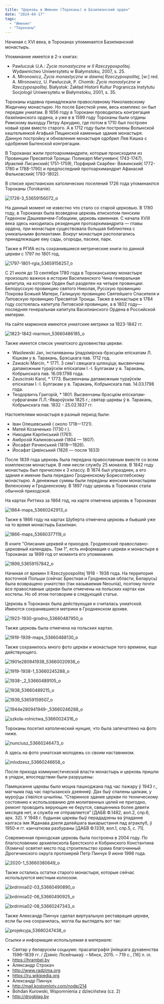 ```yaml
---
title: "Церковь в Именин (Торокань) и Базилианский орден"
date: "2024-04-17"
tags: 
  - "Именин"
  - "Тороканы"
---
```


Начиная с XVI века, в Тороканах упоминается Базилианский монастырь.

Упоминание имеется в 2-х книгах:

- Pawluczuk U.A.: _Życie monastyczne w II Rzeczypospolitej_. Wydawnictwo Uniwersytetu w Białymstoku, 2007, s. 25.
- A. Mironowicz, _Życie monastyczne w dawnej Rzeczypospolitej_, \[w:\] red. A. Mironowicz, U. Pawluczuk, P. Chomik: _Życie monastyczne w Rzeczypospolitej_. Białystok: Zakład Historii Kultur Pogranicza Instytutu Socjologii Uniwersytetu w Białymstoku, 2001, s. 35.

Тороканы издавна принадлежали православному Николаевскому Жидичину монастырю. Но после Бресткой унии, весь комплекс он был передам униатам. В 1656 году в Торокани проводилась конгрегация базилианского ордена, а уже в в 1599 году Тороканы были отданы Римскому выходцу Петру Аркудию, где потом в 1710 был построен новый храм вместо старого. А в 1712 году были построены Волынской каштельянкой Агафьей Пящинской каменные здания монастыря. Данную постройку и обновление монастыря одобрил Лев Кишка с одобрения Бытенской конгрегации.

В Тороканах жили протоархимандрити, которые происходили из Провинции Пресвятой Троицы: Поликарп Мигуневич( 1743-1747), Ираклий Лисанский( 1751-1759), Порфирий Скарбек- Важинский( 1772-1780 и 1788-1790) и предпоследний протоархимандрит Афанасий Фальковский( 1793-1802).

В списке христианских католических поселений 1726 года упоминаются Тороканы (Torokanie).

![1726-3_53659156072_o](https://github.com/escfrpls/drochiczynpoleski/assets/125834172/ce21a65b-e115-4d07-9f56-c4b77d5d26e6)

На данный момент не известно что стало со старой церковью. В 1780 году, в Тороканах была возведена церковь епископом пинским Гедеоном Дашкевичем-Гобацким, церковь каменная. С начала XVIII века здесь находилась резиденция протоархимандрита — главы ордена, при монастыре существовала большая библиотека с уникальными фолиантами. Вокруг монастыря располагались принадлежащие ему сады, огороды, пасеки, парк.

Также в РГИА есть сохранившиеся метрические книги по данной церкви с 1797 по 1801 год.

![1797-1801-rgia_53659156257_o](https://github.com/escfrpls/drochiczynpoleski/assets/125834172/bcc6915e-72f7-40c5-884d-84b0279c936e)

С 21 июля до 13 сентября 1780 года в Тороканському монастыре произошло важное в истории Василианского Чина генеральная капитула, на котором Орден был разделен на четыре провинции: Белорусскую провинцию святого Николая, Русскую провинцию Покрова Божьей Матери, Галицкую провинцию Святейшего Спасителя и Литовскую провинцию Пресвятой Троицы. Также в монастыре в 1784 году состоялась капитула Литовской провинции, а в 1802 году— последняя генеральная капитула Василианского Ордена в Российской империи.

На сайте мармонов имеются униатские метрики за 1823-1842 гг.

![1823-1842-marmon_53660486185_o](https://github.com/escfrpls/drochiczynpoleski/assets/125834172/f6bb958f-1181-483f-836a-78ddd8dfa702)

Также имеется список униатского духовенства церкви:

- Wasilewski Jan, iнсталяванны ўладзiмiрска-брэсцкiм епiскапам Л. Кiшкам у в. Таракань, Брэсцкага пав. 1712 год.
- Zawacki Marcin, \* 1771. З сям'i свецкага шляхцiца; высвенчаны дапаможным тураўскiм епiскапам I.-I. Булгакам у в. Таракань, Кобрынскага пав. 16.09.1798 года.
- Zauscinski Karol, \* 1773. Высвенчаны дапаможным тураўскiм епiскапам I.-I. Булгакам у в. Таракань, Кобрынскага пав. 14.03.1798 года.
- Теодорвичъ Григорiй, \* 1801. Высвенчаны брэсцкiм епiскапам-суфраганам Л.Л.-Явароўскiм 1825 г.; святар царквы ў в. Таракань, Кобрынскага пав. 1832 - 25.02.1837 гг.

Настоятелями монастыря в разный период были:

- Іван Олешевський ( около 1718—1721).
- Матей Козаченько (1730 г.).
- Никодим Карпінський (1761).
- Амброзій Калиновський (1804 — 1807).
- Йосафат Рачинський (1818—1826).
- Йосафат Цивінський (1826 — после 1833)

После 1839 года церковь была передана православным вместе со всем комплексом монастыря. В нем несли службу 25 монахов. В 1842 году монастырь был причислен к 3 классу. В 1874 был упразднен, а его здания и имение была передано Гродненскому Борисоглебскому монастырю. А денежные суммы были переданы женским монастырям Виленскому и Гродненскому. В 1897 году церковь в Тороканах стала обычной приходской.

На картах Риттиха за 1864 год, на карте отмечена церковь в Тороканах

![1864-maps_53660242913_o](https://github.com/escfrpls/drochiczynpoleski/assets/125834172/ae293c2a-dfcc-4a36-8c7c-307e5a501831)

Также в 1866 году на картах Шуберта отмечена церковь и бывший уже на то время монастырь Базилиан.

![1866-maps_53660377119_o](https://github.com/escfrpls/drochiczynpoleski/assets/125834172/64a4cc92-a91f-4b99-8539-544de129ffe4)

В книге "Описания церквей и приходов. Гродненский православно-церковный календарь. Том 1", есть информация о церкви и монастыре в Тороканах за 1899 год от момента его упоминания.

![1899_53659157842_o](https://github.com/escfrpls/drochiczynpoleski/assets/125834172/141711cf-6951-4db4-84b2-8b9bee358121)

Начиная от времен II Rzeczypospolitej 1918 - 1938 года. На территория восточной Польши (сейчас Бресткая и Гродненская области, Беларусь) была возвращено униатство (так называемая Neounia), поэтому почти все православные церкви были отмечены на польских картах как костелы. Но об этом поговорим в следующей статье.

Церковь в Тороканах была действующая и считалась униатской. Имеются сохранившиеся метрики в Гродненском архиве.

![1923-1930-grodno_53660487950_o](https://github.com/escfrpls/drochiczynpoleski/assets/125834172/6aac53c5-ee6f-4b17-8349-0de9e58e9bb7)

Также церковь была отмечена на польских картах.

![1919-1939-maps_53660488130_o](https://github.com/escfrpls/drochiczynpoleski/assets/125834172/62ab5092-e778-4ccc-89a3-d497983d4ff7)

Также сохранилось много фото церкви и монастыря того времени, еще действующего.

![1901e280941938_53660020936_o](https://github.com/escfrpls/drochiczynpoleski/assets/125834172/0ced5e4e-b4af-4015-b10f-c5c6f41646d0)

![1919-1938-1_53660245288_o](https://github.com/escfrpls/drochiczynpoleski/assets/125834172/b4b879d9-a99d-4bc6-ab71-5a8350c6a85f)

![1938-_2_53660489105_o](https://github.com/escfrpls/drochiczynpoleski/assets/125834172/d84acc5d-fac9-4ff2-9d20-58fda9ac0d84)

![1938_53660489215_o](https://github.com/escfrpls/drochiczynpoleski/assets/125834172/9dc10fde-c989-4f7a-bf8c-5312952bd038)

![1939_53659159507_o](https://github.com/escfrpls/drochiczynpoleski/assets/125834172/38b705e5-25ca-4487-b3d7-6cf247531405)

![1944e280941949-_53660246288_o](https://github.com/escfrpls/drochiczynpoleski/assets/125834172/d83b0817-00c3-4212-ae64-36e15b65d25a)

![szkola-rolnictwa_53660024316_o](https://github.com/escfrpls/drochiczynpoleski/assets/125834172/7a842601-08b0-4614-afba-73488a8e90d7)

Тороканы посетил католический нунция, что была запечатлено на фото ниже.

![nunciusz_53660246473_o](https://github.com/escfrpls/drochiczynpoleski/assets/125834172/7b345cad-4824-4a45-9d08-bd7a8dd341cd)

А здесь на фото униатская молодежь со своим наставником.

![mlodzesz_53660246658_o](https://github.com/escfrpls/drochiczynpoleski/assets/125834172/d2c49730-01f7-4542-adf0-eff8e2cc038d)

После прихода коммунистической власти монастырь и церковь пришли в упадок, впоследствии были разрушены:

Памяшканне царквы было моцна пашкоджана пад час пажару ў 1943 г., магчыма пад час партызанскіх дзеянняў. Дах быў спалены цалкам, у муроўцы з’явіліся шчыліны. “Старинное здание церкви по техническому состоянию к использованию для молитвенных целей не пригодно, ремонт проводить верующие не берутся, священника более девяти месяцев нет, и служба не отправляется” \[ДАБВ Ф.1482, воп.2, спр.6, арк. 32\]. У 1948 г. будынак царквы быў перададзены ва ўладанне калгаса імя Жданава дзеля далейшага выкарыстання пад аграклуб, ў 1950-я гг. канчаткова разбураны \[ДАБВ Ф.1339, воп.1, спр.5, с. 71\].

Современная приходская церковь была построена в 2004 году. По благословению архиепископа Брестского и Кобринского Константина (Хомича) освятил место под строительство храма благочинный Дрогичинского округа протоиерей Петр Пинчук 9 июня 1998 года.

![2020-1_53660380649_o](https://github.com/escfrpls/drochiczynpoleski/assets/125834172/0e1d1484-4595-468d-a246-efbcefe5b9ac)

Также остались остатки старого монастыря, которые сейчас используются местным колхозом.

![brdrimia02-03_53660490890_o](https://github.com/escfrpls/drochiczynpoleski/assets/125834172/f13ee7a1-37d7-4e54-88ac-5b281c21aaee)

![brdrimia02-06_53660490925_o](https://github.com/escfrpls/drochiczynpoleski/assets/125834172/410e9a40-ea89-4684-824e-9bc3eabcc9ff)

![brdrimia02-08_53660247343_o](https://github.com/escfrpls/drochiczynpoleski/assets/125834172/5883a729-95a3-4fda-8138-a039b9c1c180)

Также Александр Пинчук сделал виртуальную реставрация церкви, если бы она сохранилась, могла бы выглядеть вот так:

![projekcyja_53660247438_o](https://github.com/escfrpls/drochiczynpoleski/assets/125834172/e20970fa-c749-4b9e-9849-036f179011ee)

Ссылки и информация используемая в материале:

- Святар у беларускім соцыуме: прасапаграфія ўніяцкага духавенства 1596–1839 гг. / Дзяніс Лісейчыкаў. – Мінск, 2015. – 719 с., \[16\] л. іл.
- https://hrambel.by
- Аляксандр Строкач
- http://www.radzima.org
- https://ru.wikipedia.org
- Александр Пинчук
- http://mail.kostomloty.com/node/214
- Bohdan Kurowski, Wspomnienia z dzieciństwa (cz. 2)
- http://drogblag.by
